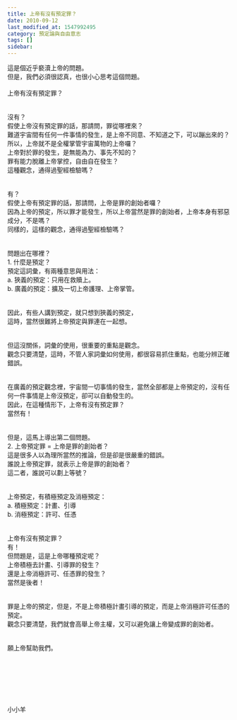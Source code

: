 ```yaml
---
title: 上帝有沒有預定罪？
date: 2010-09-12
last_modified_at: 1547992495
category: 預定論與自由意志
tags: []
sidebar: 
---
```


<p>這是個近乎褻瀆上帝的問題。<br/>但是，我們必須很認真，也很小心思考這個問題。<br/><!--more--><br/>上帝有沒有預定罪？<br/><br/><br/>沒有？<br/>假使上帝沒有預定罪的話，那請問，罪從哪裡來？<br/>難道宇宙間有任何一件事情的發生，是上帝不同意、不知道之下，可以蹦出來的？<br/>所以，上帝就不是全權掌管宇宙萬物的上帝囉？<br/>上帝對於罪的發生，是無能為力、事先不知的？<br/>罪有能力脫離上帝掌控，自由自在發生？<br/>這種觀念，通得過聖經檢驗嗎？<br/><br/><br/>有？<br/>假使上帝有預定罪的話，那請問，上帝是罪的創始者囉？<br/>因為上帝的預定，所以罪才能發生，所以上帝當然是罪的創始者，上帝本身有邪惡成分，不是嗎？<br/>同樣的，這樣的觀念，通得過聖經檢驗嗎？<br/><br/><br/>問題出在哪裡？<br/>1.	什麼是預定？<br/>預定這詞彙，有兩種意思與用法：<br/>a.	狹義的預定：只用在救贖上。<br/>b.	廣義的預定：擴及一切上帝護理、上帝掌管。<br/><br/><br/>因此，有些人講到預定，就只想到狹義的預定，<br/>這時，當然很難將上帝預定與罪連在一起想。<br/><br/><br/>但這沒關係，詞彙的使用，很重要的重點是觀念。<br/>觀念只要清楚，這時，不管人家詞彙如何使用，都很容易抓住重點，也能分辨正確錯誤。<br/><br/><br/>在廣義的預定觀念裡，宇宙間一切事情的發生，當然全部都是上帝預定的，沒有任何一件事情是上帝沒預定，卻可以自動發生的。<br/>因此，在這種情形下，上帝有沒有預定罪？<br/>當然有！<br/><br/><br/>但是，這馬上導出第二個問題。<br/>2.	上帝預定罪 = 上帝是罪的創始者？<br/>這是很多人以為理所當然的推論，但是卻是很嚴重的錯誤。<br/>誰說上帝預定罪，就表示上帝是罪的創始者？<br/>這二者，誰說可以劃上等號？<br/><br/><br/>上帝預定，有積極預定及消極預定：<br/>a.	積極預定：計畫、引導<br/>b.	消極預定：許可、任憑<br/><br/><br/>上帝有沒有預定罪？<br/>有！<br/>但問題是，這是上帝哪種預定呢？<br/>上帝積極去計畫、引導罪的發生？<br/>還是上帝消極許可、任憑罪的發生？<br/>當然是後者！<br/><br/><br/>罪是上帝的預定，但是，不是上帝積極計畫引導的預定，而是上帝消極許可任憑的預定。<br/>觀念只要清楚，我們就會高舉上帝主權，又可以避免讓上帝變成罪的創始者。<br/><br/><br/>願上帝幫助我們。<br/><br/><br/><br/><br/><br/><br/><br/>小小羊
</p>